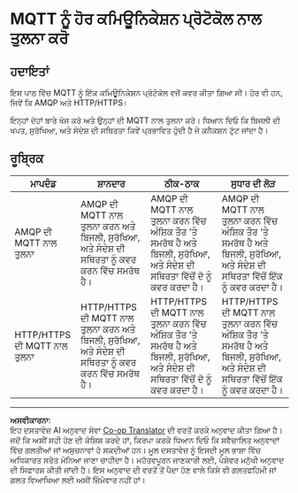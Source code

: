<!--
CO_OP_TRANSLATOR_METADATA:
{
  "original_hash": "0d4033cdd7b5b5475c63770102e38480",
  "translation_date": "2025-08-27T12:31:21+00:00",
  "source_file": "1-getting-started/lessons/4-connect-internet/assignment.md",
  "language_code": "pa"
}
-->
# MQTT ਨੂੰ ਹੋਰ ਕਮਿਊਨਿਕੇਸ਼ਨ ਪ੍ਰੋਟੋਕੋਲ ਨਾਲ ਤੁਲਨਾ ਕਰੋ

## ਹਦਾਇਤਾਂ

ਇਸ ਪਾਠ ਵਿੱਚ MQTT ਨੂੰ ਇੱਕ ਕਮਿਊਨਿਕੇਸ਼ਨ ਪ੍ਰੋਟੋਕੋਲ ਵਜੋਂ ਕਵਰ ਕੀਤਾ ਗਿਆ ਸੀ। ਹੋਰ ਵੀ ਹਨ, ਜਿਵੇਂ ਕਿ AMQP ਅਤੇ HTTP/HTTPS।

ਇਨ੍ਹਾਂ ਦੋਹਾਂ ਬਾਰੇ ਖੋਜ ਕਰੋ ਅਤੇ ਉਨ੍ਹਾਂ ਦੀ MQTT ਨਾਲ ਤੁਲਨਾ ਕਰੋ। ਧਿਆਨ ਦਿਓ ਕਿ ਬਿਜਲੀ ਦੀ ਖਪਤ, ਸੁਰੱਖਿਆ, ਅਤੇ ਸੰਦੇਸ਼ ਦੀ ਸਥਿਰਤਾ ਕਿਵੇਂ ਪ੍ਰਭਾਵਿਤ ਹੁੰਦੀ ਹੈ ਜੇ ਕਨੈਕਸ਼ਨ ਟੁੱਟ ਜਾਂਦਾ ਹੈ।

## ਰੂਬ੍ਰਿਕ

| ਮਾਪਦੰਡ | ਸ਼ਾਨਦਾਰ | ਠੀਕ-ਠਾਕ | ਸੁਧਾਰ ਦੀ ਲੋੜ |
| -------- | --------- | -------- | ----------------- |
| AMQP ਦੀ MQTT ਨਾਲ ਤੁਲਨਾ | AMQP ਦੀ MQTT ਨਾਲ ਤੁਲਨਾ ਕਰਨ ਅਤੇ ਬਿਜਲੀ, ਸੁਰੱਖਿਆ, ਅਤੇ ਸੰਦੇਸ਼ ਦੀ ਸਥਿਰਤਾ ਨੂੰ ਕਵਰ ਕਰਨ ਵਿੱਚ ਸਮਰੱਥ ਹੈ। | AMQP ਦੀ MQTT ਨਾਲ ਤੁਲਨਾ ਕਰਨ ਵਿੱਚ ਅੰਸ਼ਿਕ ਤੌਰ 'ਤੇ ਸਮਰੱਥ ਹੈ ਅਤੇ ਬਿਜਲੀ, ਸੁਰੱਖਿਆ, ਅਤੇ ਸੰਦੇਸ਼ ਦੀ ਸਥਿਰਤਾ ਵਿੱਚੋਂ ਦੋ ਨੂੰ ਕਵਰ ਕਰਦਾ ਹੈ। | AMQP ਦੀ MQTT ਨਾਲ ਤੁਲਨਾ ਕਰਨ ਵਿੱਚ ਅੰਸ਼ਿਕ ਤੌਰ 'ਤੇ ਸਮਰੱਥ ਹੈ ਅਤੇ ਬਿਜਲੀ, ਸੁਰੱਖਿਆ, ਅਤੇ ਸੰਦੇਸ਼ ਦੀ ਸਥਿਰਤਾ ਵਿੱਚੋਂ ਇੱਕ ਨੂੰ ਕਵਰ ਕਰਦਾ ਹੈ। |
| HTTP/HTTPS ਦੀ MQTT ਨਾਲ ਤੁਲਨਾ | HTTP/HTTPS ਦੀ MQTT ਨਾਲ ਤੁਲਨਾ ਕਰਨ ਅਤੇ ਬਿਜਲੀ, ਸੁਰੱਖਿਆ, ਅਤੇ ਸੰਦੇਸ਼ ਦੀ ਸਥਿਰਤਾ ਨੂੰ ਕਵਰ ਕਰਨ ਵਿੱਚ ਸਮਰੱਥ ਹੈ। | HTTP/HTTPS ਦੀ MQTT ਨਾਲ ਤੁਲਨਾ ਕਰਨ ਵਿੱਚ ਅੰਸ਼ਿਕ ਤੌਰ 'ਤੇ ਸਮਰੱਥ ਹੈ ਅਤੇ ਬਿਜਲੀ, ਸੁਰੱਖਿਆ, ਅਤੇ ਸੰਦੇਸ਼ ਦੀ ਸਥਿਰਤਾ ਵਿੱਚੋਂ ਦੋ ਨੂੰ ਕਵਰ ਕਰਦਾ ਹੈ। | HTTP/HTTPS ਦੀ MQTT ਨਾਲ ਤੁਲਨਾ ਕਰਨ ਵਿੱਚ ਅੰਸ਼ਿਕ ਤੌਰ 'ਤੇ ਸਮਰੱਥ ਹੈ ਅਤੇ ਬਿਜਲੀ, ਸੁਰੱਖਿਆ, ਅਤੇ ਸੰਦੇਸ਼ ਦੀ ਸਥਿਰਤਾ ਵਿੱਚੋਂ ਇੱਕ ਨੂੰ ਕਵਰ ਕਰਦਾ ਹੈ। |

---

**ਅਸਵੀਕਾਰਨਾ**:  
ਇਹ ਦਸਤਾਵੇਜ਼ AI ਅਨੁਵਾਦ ਸੇਵਾ [Co-op Translator](https://github.com/Azure/co-op-translator) ਦੀ ਵਰਤੋਂ ਕਰਕੇ ਅਨੁਵਾਦ ਕੀਤਾ ਗਿਆ ਹੈ। ਜਦੋਂ ਕਿ ਅਸੀਂ ਸਹੀ ਹੋਣ ਦੀ ਕੋਸ਼ਿਸ਼ ਕਰਦੇ ਹਾਂ, ਕਿਰਪਾ ਕਰਕੇ ਧਿਆਨ ਦਿਓ ਕਿ ਸਵੈਚਾਲਿਤ ਅਨੁਵਾਦਾਂ ਵਿੱਚ ਗਲਤੀਆਂ ਜਾਂ ਅਸੁਚਨਾਵਾਂ ਹੋ ਸਕਦੀਆਂ ਹਨ। ਮੂਲ ਦਸਤਾਵੇਜ਼ ਨੂੰ ਇਸਦੀ ਮੂਲ ਭਾਸ਼ਾ ਵਿੱਚ ਅਧਿਕਾਰਤ ਸਰੋਤ ਮੰਨਿਆ ਜਾਣਾ ਚਾਹੀਦਾ ਹੈ। ਮਹੱਤਵਪੂਰਨ ਜਾਣਕਾਰੀ ਲਈ, ਪੇਸ਼ੇਵਰ ਮਨੁੱਖੀ ਅਨੁਵਾਦ ਦੀ ਸਿਫਾਰਸ਼ ਕੀਤੀ ਜਾਂਦੀ ਹੈ। ਇਸ ਅਨੁਵਾਦ ਦੀ ਵਰਤੋਂ ਤੋਂ ਪੈਦਾ ਹੋਣ ਵਾਲੇ ਕਿਸੇ ਵੀ ਗਲਤਫਹਿਮੀ ਜਾਂ ਗਲਤ ਵਿਆਖਿਆ ਲਈ ਅਸੀਂ ਜ਼ਿੰਮੇਵਾਰ ਨਹੀਂ ਹਾਂ।